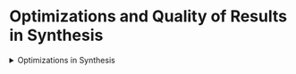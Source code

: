 # Optimizations and Quality of Results in Synthesis
<details>

<summary>Optimizations in Synthesis</summary>

Optimization Goals for Synthesis :

* To meet Timing
* To meet Area
* To meet Power


The above 3 goals are always contradictory to each other i.e trying to optimize one,will degrade the other characteristics.

![image](https://github.com/Subhasis-Sahu/Optimizations_-_QOR_Synthesis/assets/165357439/d843072c-f607-447a-b992-597c7f93278c)

#### Combinational Logic Optimization :

![image](https://github.com/Subhasis-Sahu/Optimizations_-_QOR_Synthesis/assets/165357439/07d6808b-eb23-4875-8497-bf33d73fecbc)

![image](https://github.com/Subhasis-Sahu/Optimizations_-_QOR_Synthesis/assets/165357439/d539e428-b953-4e3b-b9d5-9a43de640ed8)

![image](https://github.com/Subhasis-Sahu/Optimizations_-_QOR_Synthesis/assets/165357439/8a77499c-c577-4338-aee8-16166fdb1eee)

![image](https://github.com/Subhasis-Sahu/Optimizations_-_QOR_Synthesis/assets/165357439/2c0a54c7-ddcc-42d2-9829-a9df1ec31ebd)

![image](https://github.com/Subhasis-Sahu/Optimizations_-_QOR_Synthesis/assets/165357439/761a0dae-c60f-461a-8b6e-e6eb455f3418)

Between Balanced and Preferential Implementation, Constraints are the deciding factor on which implementation will be inferred by Synthesis Tool. In Example given below, if `e` is a late arriving signal and has huge external delay and it can withstand least gate delay between `e` & `y`, then preferential implementation will be inferred by DC tool instead of Balanced Implementation to meet the **`constraints`**.

![image](https://github.com/Subhasis-Sahu/Optimizations_-_QOR_Synthesis/assets/165357439/5c2aa732-5116-4156-a294-4cfdd42fae17)


#### Sequential Logic Optimization :

![image](https://github.com/Subhasis-Sahu/Optimizations_-_QOR_Synthesis/assets/165357439/87b0c26c-498a-42c5-83db-5f87f17f1997)

#### Constant Sequential Propagation :

![image](https://github.com/Subhasis-Sahu/Optimizations_-_QOR_Synthesis/assets/165357439/e8b9a9ea-d193-497a-8dd1-ee053436ef8b)

![image](https://github.com/Subhasis-Sahu/Optimizations_-_QOR_Synthesis/assets/165357439/282efeac-8d39-42ac-a9e3-9352e298024b)

When the value of `Q` changes (from `1->0 & 0->1`) based on the assertion of `reset` or `set` signals, even if the `D` input of Flop is tied to a constant input (`1'b0` or `1'b1`), it would not be considered as a 
sequential constant  and the sequential logic would be retained as is and not be optimized away.

![image](https://github.com/Subhasis-Sahu/Optimizations_-_QOR_Synthesis/assets/165357439/ecd06941-dffc-416b-8a5c-832dce4b8370)

![image](https://github.com/Subhasis-Sahu/Optimizations_-_QOR_Synthesis/assets/165357439/5c35db05-18e0-418c-9966-82d50dc5ece8)













